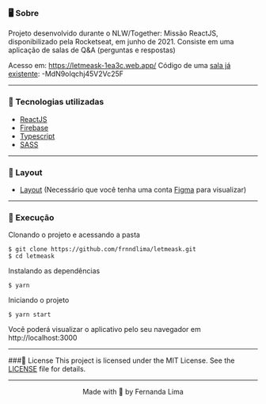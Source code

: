 ### 🖥️  Sobre
Projeto desenvolvido durante o NLW/Together: Missão ReactJS, disponibilizado pela Rocketseat, em junho de 2021.
Consiste em uma aplicação de salas de Q&A (perguntas e respostas)

Acesso em:  https://letmeask-1ea3c.web.app/
Código de uma [sala já existente](https://letmeask-1ea3c.web.app/rooms/-MdN9oIqchj45V2Vc25F "sala já existente"): -MdN9oIqchj45V2Vc25F

------------


### 🧪 Tecnologias utilizadas
- [ReactJS](https://reactjs.org/ "ReactJS")
- [Firebase](https://firebase.google.com/?hl=pt "Firebase")
- [Typescript](https://www.typescriptlang.org/ "Typescript")
- [SASS](https://sass-lang.com/ "Sass")


------------


### 🎨 Layout
- [Layout](https://www.figma.com/file/esltME6S9zxefFJgDRNl94/Letmeask-Copy?node-id=0%3A1 "Figma") (Necessário que você tenha uma conta [Figma](http://figma.com/ "Figma") para visualizar)


------------

### 🚀 Execução
Clonando o projeto e acessando a pasta

    $ git clone https://github.com/frnndlima/letmeask.git
    $ cd letmeask

Instalando as dependências

`$ yarn`


Iniciando o projeto

`$ yarn start`

Você poderá visualizar o aplicativo pelo seu navegador em  http://localhost:3000


------------

###📝 License
This project is licensed under the MIT License. See the [LICENSE](https://github.com/frnndlima/letmeask/blob/main/LICENSE "LICENSE") file for details.

------------

<p align="center">Made with 💜 by Fernanda Lima</p>


